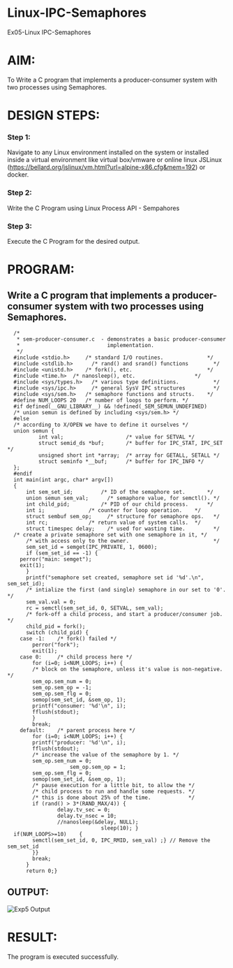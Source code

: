 # Linux-IPC-Semaphores
Ex05-Linux IPC-Semaphores

# AIM:
To Write a C program that implements a producer-consumer system with two processes using Semaphores.

# DESIGN STEPS:

### Step 1:

Navigate to any Linux environment installed on the system or installed inside a virtual environment like virtual box/vmware or online linux JSLinux (https://bellard.org/jslinux/vm.html?url=alpine-x86.cfg&mem=192) or docker.

### Step 2:

Write the C Program using Linux Process API - Sempahores

### Step 3:

Execute the C Program for the desired output. 

# PROGRAM:

## Write a C program that implements a producer-consumer system with two processes using Semaphores.
```
  /*
   * sem-producer-consumer.c  - demonstrates a basic producer-consumer
   *                            implementation.
   */
  #include <stdio.h>	 /* standard I/O routines.              */
  #include <stdlib.h>      /* rand() and srand() functions        */
  #include <unistd.h>	 /* fork(), etc.                        */
  #include <time.h>	 /* nanosleep(), etc.                   */
  #include <sys/types.h>   /* various type definitions.           */
  #include <sys/ipc.h>     /* general SysV IPC structures         */
  #include <sys/sem.h>	 /* semaphore functions and structs.    */
  #define NUM_LOOPS	20	 /* number of loops to perform. */
  #if defined(__GNU_LIBRARY__) && !defined(_SEM_SEMUN_UNDEFINED)
  /* union semun is defined by including <sys/sem.h> */
  #else
  /* according to X/OPEN we have to define it ourselves */
  union semun {
          int val;                    /* value for SETVAL */
          struct semid_ds *buf;       /* buffer for IPC_STAT, IPC_SET */
          unsigned short int *array;  /* array for GETALL, SETALL */
          struct seminfo *__buf;      /* buffer for IPC_INFO */
  };
  #endif
  int main(int argc, char* argv[])
  {
      int sem_set_id;	      /* ID of the semaphore set.       */
      union semun sem_val;      /* semaphore value, for semctl(). */
      int child_pid;	      /* PID of our child process.      */
      int i;		      /* counter for loop operation.    */
      struct sembuf sem_op;     /* structure for semaphore ops.   */
      int rc;		      /* return value of system calls.  */
      struct timespec delay;    /* used for wasting time.         */
  /* create a private semaphore set with one semaphore in it, */
      /* with access only to the owner.                           */
      sem_set_id = semget(IPC_PRIVATE, 1, 0600);
      if (sem_set_id == -1) {
  	perror("main: semget");
  	exit(1);
      }
      printf("semaphore set created, semaphore set id '%d'.\n", sem_set_id);
      /* intialize the first (and single) semaphore in our set to '0'. */
      sem_val.val = 0;
      rc = semctl(sem_set_id, 0, SETVAL, sem_val);
      /* fork-off a child process, and start a producer/consumer job. */
      child_pid = fork();
      switch (child_pid) {
  	case -1:	/* fork() failed */
  	    perror("fork");
  	    exit(1);
  	case 0:		/* child process here */
  	    for (i=0; i<NUM_LOOPS; i++) {
  		/* block on the semaphore, unless it's value is non-negative. */
  		sem_op.sem_num = 0;
  		sem_op.sem_op = -1;
  		sem_op.sem_flg = 0;
  		semop(sem_set_id, &sem_op, 1);
  		printf("consumer: '%d'\n", i);
  		fflush(stdout);
  	    }
  	    break;
  	default:	/* parent process here */
  	    for (i=0; i<NUM_LOOPS; i++) {
  		printf("producer: '%d'\n", i);
  		fflush(stdout);
  		/* increase the value of the semaphore by 1. */
  		sem_op.sem_num = 0;
  					sem_op.sem_op = 1;
  		sem_op.sem_flg = 0;
  		semop(sem_set_id, &sem_op, 1);
  		/* pause execution for a little bit, to allow the */
  		/* child process to run and handle some requests. */
  		/* this is done about 25% of the time.            */
  		if (rand() > 3*(RAND_MAX/4)) {
  	    	    delay.tv_sec = 0;
  	    	    delay.tv_nsec = 10;
  	    	    //nanosleep(&delay, NULL);
  		                      sleep(10); }
  if(NUM_LOOPS>=10)    {
  	    semctl(sem_set_id, 0, IPC_RMID, sem_val) ;} // Remove the sem_set_id
  	    }}
  	    break;
      }
      return 0;}
```
## OUTPUT: 
![Exp5 Output](https://github.com/user-attachments/assets/7739cd9b-6c48-4c8c-89a1-868702f9aac4)
# RESULT:
The program is executed successfully.

